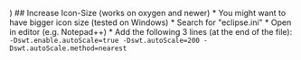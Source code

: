 )  ## Increase Icon-Size (works on oxygen and newer)      * You might want to have bigger icon size (tested on Windows)    * Search for "eclipse.ini"    * Open in editor (e.g. Notepad++)   * Add the following 3 lines (at the end of the file):  ``` -Dswt.enable.autoScale=true -Dswt.autoScale=200 -Dswt.autoScale.method=nearest ```
